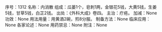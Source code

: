 序号：1312
名称：内消散
组成：瓜蒌1个，皂刺1两，金银花5钱，大黄5钱，生姜5钱，甘草5钱，白芷2钱。
出处：《外科大成》卷四。
主治：疔疮。
加减：None
功效：None
用法用量：用黄酒2碗，煎8分服。
制备方法：None
临床应用：None
各家论述：None
用药禁忌：None
附注：None

